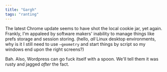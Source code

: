 ```yaml
---
title: "Gargh"
tags: "ranting"
---
```



<p>The latest Chrome update seems to have shot the local cookie jar, yet again. Frankly, I'm appaleed by software makers' inability to manage things like prefs storage and session storing. (hello, <em>all</em> Linux desktop environments, why is it I still need to use <code>—geometry</code> and start things by script so my windows end upon the right screens?)</p>

<p>Bah. Also, Wordpress can go fuck itself with a spoon. We'll tell them it was rusty and jagged <em>after</em> the fact.</p>
